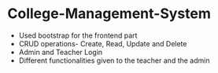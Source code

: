 # College-Management-System

- Used bootstrap for the frontend part
- CRUD operations- Create, Read, Update and Delete
- Admin and Teacher Login
- Different functionalities given to the teacher and the admin
